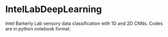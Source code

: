 # IntelLabDeepLearning
Intel Barkerly Lab sensory data classification with 1D and 2D CNNs.
Codes are in python notebook format.
